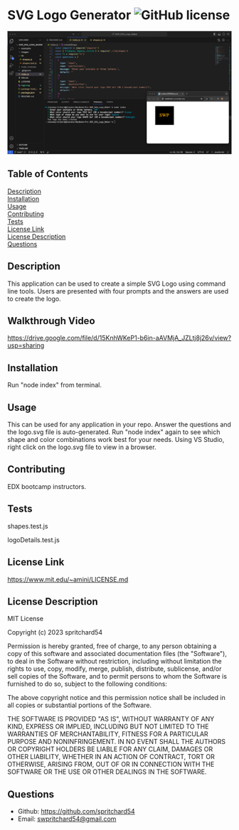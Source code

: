 # SVG Logo Generator ![GitHub license](https://img.shields.io/badge/license-MIT-blue.svg)

![Readme.md Screenshot](./images/rm_screenshotShape.png)

## Table of Contents
[Description](#description)<br>
[Installation](#installation)<br>
[Usage](#usage)<br>
[Contributing](#contributing)<br>
[Tests](#tests)<br>
[License Link](#license-link)<br>
[License Description](#license-description)<br>
[Questions](#questions)

## Description
This application can be used to create a simple SVG Logo using command line tools. Users are presented with four prompts and the answers are used to create the logo.

## Walkthrough Video
https://drive.google.com/file/d/15KnhWKeP1-b6in-aAVMjA_JZLtj8j26v/view?usp=sharing

## Installation
Run "node index" from terminal.
    
## Usage 
This can be used for any application in your repo. Answer the questions and the logo.svg file is auto-generated. Run "node index" again to see which shape and color combinations work best for your needs. Using VS Studio, right click on the logo.svg file to view in a browser.
    
## Contributing 
EDX bootcamp instructors.
    
## Tests
shapes.test.js

logoDetails.test.js

## License Link
https://www.mit.edu/~amini/LICENSE.md

## License Description
MIT License

Copyright (c) 2023 spritchard54

Permission is hereby granted, free of charge, to any person obtaining a copy
of this software and associated documentation files (the "Software"), to deal
in the Software without restriction, including without limitation the rights
to use, copy, modify, merge, publish, distribute, sublicense, and/or sell
copies of the Software, and to permit persons to whom the Software is
furnished to do so, subject to the following conditions:

The above copyright notice and this permission notice shall be included in all
copies or substantial portions of the Software.

THE SOFTWARE IS PROVIDED "AS IS", WITHOUT WARRANTY OF ANY KIND, EXPRESS OR
IMPLIED, INCLUDING BUT NOT LIMITED TO THE WARRANTIES OF MERCHANTABILITY,
FITNESS FOR A PARTICULAR PURPOSE AND NONINFRINGEMENT. IN NO EVENT SHALL THE
AUTHORS OR COPYRIGHT HOLDERS BE LIABLE FOR ANY CLAIM, DAMAGES OR OTHER
LIABILITY, WHETHER IN AN ACTION OF CONTRACT, TORT OR OTHERWISE, ARISING FROM,
OUT OF OR IN CONNECTION WITH THE SOFTWARE OR THE USE OR OTHER DEALINGS IN THE
SOFTWARE.
    
## Questions
- Github: https://github.com/spritchard54
- Email: <swpritchard54@gmail.com>
